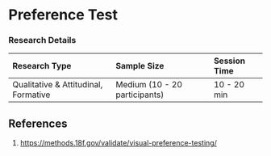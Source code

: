 # Preference Test




### Research Details

| Research Type | Sample Size | Session Time |
| :--- | :--- | :--- |
| Qualitative & Attitudinal, Formative | Medium \(10 - 20 participants\) | 10 - 20 min |



## References
1. https://methods.18f.gov/validate/visual-preference-testing/